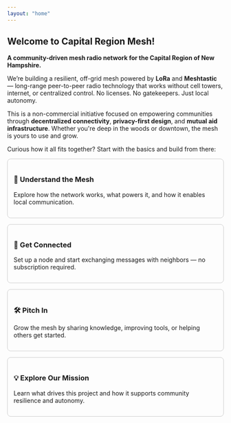 ```yaml
---
layout: "home"
---
```


## Welcome to Capital Region Mesh!

**A community-driven mesh radio network for the Capital Region of New Hampshire.**

We’re building a resilient, off-grid mesh powered by **LoRa** and **Meshtastic** — long-range peer-to-peer radio technology that works without cell towers, internet, or centralized control. No licenses. No gatekeepers. Just local autonomy.

This is a non-commercial initiative focused on empowering communities through **decentralized connectivity**, **privacy-first design**, and **mutual aid infrastructure**. Whether you're deep in the woods or downtown, the mesh is yours to use and grow.

Curious how it all fits together? Start with the basics and build from there:

<div style="display: flex; flex-wrap: wrap; gap: 1em; margin-top: 1em;">

<a href="/what-is-the-mesh/" style="flex: 1 1 250px; border: 1px solid #ccc; border-radius: 8px; padding: 1em; text-decoration: none; color: inherit;">
  <h3>📡 Understand the Mesh</h3>
  <p>Explore how the network works, what powers it, and how it enables local communication.</p>
</a>

<a href="/join/" style="flex: 1 1 250px; border: 1px solid #ccc; border-radius: 8px; padding: 1em; text-decoration: none; color: inherit;">
  <h3>🤝 Get Connected</h3>
  <p>Set up a node and start exchanging messages with neighbors — no subscription required.</p>
</a>

<a href="/contribute/" style="flex: 1 1 250px; border: 1px solid #ccc; border-radius: 8px; padding: 1em; text-decoration: none; color: inherit;">
  <h3>🛠️ Pitch In</h3>
  <p>Grow the mesh by sharing knowledge, improving tools, or helping others get started.</p>
</a>

<a href="/mission/" style="flex: 1 1 250px; border: 1px solid #ccc; border-radius: 8px; padding: 1em; text-decoration: none; color: inherit;">
  <h3>💡 Explore Our Mission</h3>
  <p>Learn what drives this project and how it supports community resilience and autonomy.</p>
</a>

</div>


